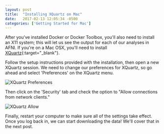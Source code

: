 ```yaml
---
layout: post
title:  "Installing XQuartz on Mac"
date:   2017-02-13 12:05:34 -0500
categories: ['Getting Started for Mac']
---
```


After you've installed Docker or Docker Toolbox, you'll also need to install an X11 system; this will let us see the output for each of our analyses in AFNI. If you're on a Mac OSX, you'll need to install [XQuartz](https://www.xquartz.org/){:target="_blank"}. 

Follow the setup instructions provided with the installation, then open a new XQuartz session. We need to change our preferences for XQuartz, so go ahead and select 'Preferences' on the XQuartz menu.

![XQuartz Preferences](/hd4630_workshops/assets/XQuartz_Preferences.png)

Then click on the 'Security' tab and check the option to "Allow connections from network clients."

![XQuartz Allow](/hd4630_workshops/assets/XQuartz_Allow.png)

Finally, restart your computer to make sure all of the settings take effect. Once you log back in, we can start downloading the data! We'll cover that in the next post.